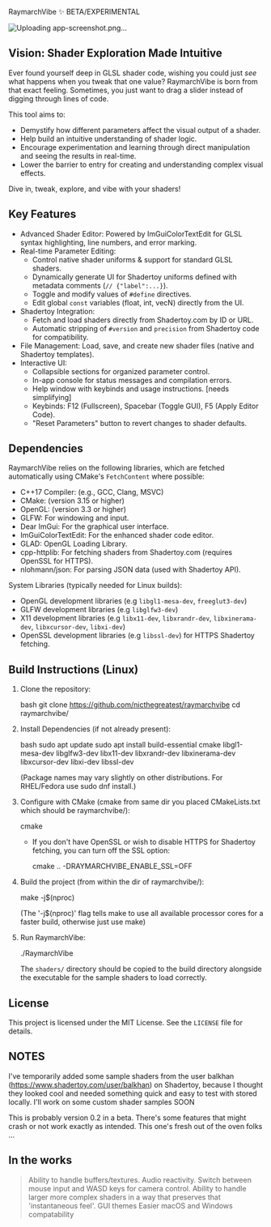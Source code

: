 RaymarchVibe ✨ BETA/EXPERIMENTAL

![Uploading app-screenshot.png…]()


## Vision: Shader Exploration Made Intuitive

Ever found yourself deep in GLSL shader code, wishing you could just *see* what happens when you tweak that one value? RaymarchVibe is born from that exact feeling. Sometimes, you just want to drag a slider instead of digging through lines of code.

This tool aims to:

* Demystify how different parameters affect the visual output of a shader.
* Help build an intuitive understanding of shader logic.
* Encourage experimentation and learning through direct manipulation and seeing the results in real-time.
* Lower the barrier to entry for creating and understanding complex visual effects.

Dive in, tweak, explore, and vibe with your shaders!

## Key Features

* Advanced Shader Editor: Powered by ImGuiColorTextEdit for GLSL syntax highlighting, line numbers, and error marking.
* Real-time Parameter Editing:
    * Control native shader uniforms & support for standard GLSL shaders.
    * Dynamically generate UI for Shadertoy uniforms defined with metadata comments (`// {"label":...}`).
    * Toggle and modify values of `#define` directives.
    * Edit global `const` variables (float, int, vecN) directly from the UI.
* Shadertoy Integration:
    * Fetch and load shaders directly from Shadertoy.com by ID or URL.
    * Automatic stripping of `#version` and `precision` from Shadertoy code for compatibility.
* File Management: Load, save, and create new shader files (native and Shadertoy templates).
* Interactive UI:
    * Collapsible sections for organized parameter control.
    * In-app console for status messages and compilation errors.
    * Help window with keybinds and usage instructions. [needs simplifying]
    * Keybinds: F12 (Fullscreen), Spacebar (Toggle GUI), F5 (Apply Editor Code).
    * "Reset Parameters" button to revert changes to shader defaults.

## Dependencies

RaymarchVibe relies on the following libraries, which are fetched automatically using CMake's `FetchContent` where possible:

* C++17 Compiler: (e.g., GCC, Clang, MSVC)
* CMake: (version 3.15 or higher)
* OpenGL: (version 3.3 or higher)
* GLFW: For windowing and input.
* Dear ImGui: For the graphical user interface.
* ImGuiColorTextEdit: For the enhanced shader code editor.
* GLAD: OpenGL Loading Library.
* cpp-httplib: For fetching shaders from Shadertoy.com (requires OpenSSL for HTTPS).
* nlohmann/json: For parsing JSON data (used with Shadertoy API).

System Libraries (typically needed for Linux builds):

* OpenGL development libraries (e.g `libgl1-mesa-dev`, `freeglut3-dev`)
* GLFW development libraries (e.g `libglfw3-dev`)
* X11 development libraries (e.g `libx11-dev`, `libxrandr-dev`, `libxinerama-dev`, `libxcursor-dev`, `libxi-dev`)
* OpenSSL development libraries (e.g `libssl-dev`) for HTTPS Shadertoy fetching.

## Build Instructions (Linux)

1.  Clone the repository:

    bash
    git clone https://github.com/nicthegreatest/raymarchvibe
    cd raymarchvibe/
    

2.  Install Dependencies (if not already present):

    bash
    sudo apt update
    sudo apt install build-essential cmake libgl1-mesa-dev libglfw3-dev libx11-dev libxrandr-dev libxinerama-dev libxcursor-dev libxi-dev libssl-dev
    
    (Package names may vary slightly on other distributions. For RHEL/Fedora use sudo dnf install.)

3.  Configure with CMake (cmake from same dir you placed CMakeLists.txt which should be raymarchvibe/):

    cmake 
    
    * If you don't have OpenSSL or wish to disable HTTPS for Shadertoy fetching, you can turn off the SSL option:

        cmake .. -DRAYMARCHVIBE_ENABLE_SSL=OFF


4.  Build the project (from within the dir of raymarchvibe/):
    
    make -j$(nproc) 
   
    (The '-j$(nproc)' flag tells make to use all available processor cores for a faster build, otherwise just use make)

5.  Run RaymarchVibe:

    ./RaymarchVibe

    The `shaders/` directory should be copied to the build directory alongside the executable for the sample shaders to load correctly.

## License

This project is licensed under the MIT License. See the `LICENSE` file for details.

## NOTES

I've temporarily added some sample shaders from the user balkhan (https://www.shadertoy.com/user/balkhan) on Shadertoy, because I thought they looked cool and needed something quick and easy to test with stored locally.
I'll work on some custom shader samples SOON

This is probably version 0.2 in a beta. There's some features that might crash or not work exactly as intended. This one's fresh out of the oven folks ...

## In the works

> Ability to handle buffers/textures.
> Audio reactivity.
> Switch between mouse input and WASD keys for camera control.
> Ability to handle larger more complex shaders in a way that preserves that 'instantaneous feel'.
> GUI themes
> Easier macOS and Windows compatability 
